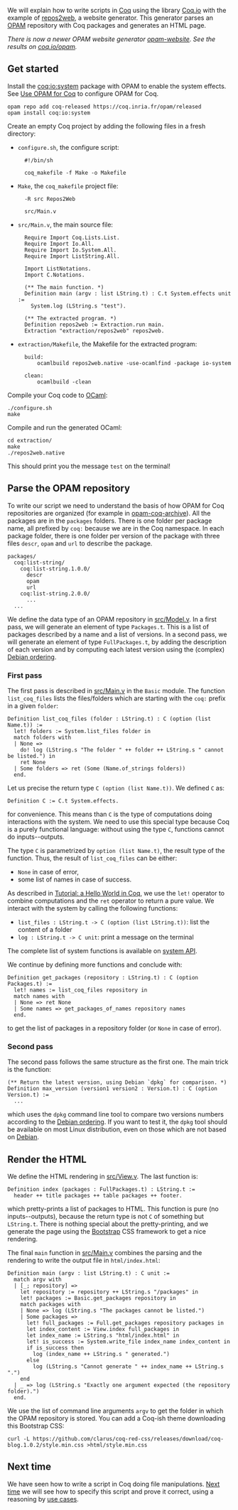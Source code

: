 We will explain how to write scripts in [Coq](https://coq.inria.fr/) using the library [Coq.io](http://coq.io/) with the example of [repos2web](https://github.com/clarus/repos2web), a website generator. This generator parses an [OPAM](http://opam.ocaml.org/) repository with Coq packages and generates an HTML page.

*There is now a newer OPAM website generator [opam-website](https://github.com/coq-io/opam-website). See the results on [coq.io/opam](http://coq.io/opam/).*

## Get started
Install the [coq:io:system](https://github.com/coq-io/system) package with OPAM to enable the system effects. See [Use OPAM for Coq](http://coq-blog.clarus.me/use-opam-for-coq.html) to configure OPAM for Coq.

    opam repo add coq-released https://coq.inria.fr/opam/released
    opam install coq:io:system

Create an empty Coq project by adding the following files in a fresh directory:

* `configure.sh`, the configure script:

        #!/bin/sh

        coq_makefile -f Make -o Makefile

* `Make`, the `coq_makefile` project file:

        -R src Repos2Web

        src/Main.v

* `src/Main.v`, the main source file:

        Require Import Coq.Lists.List.
        Require Import Io.All.
        Require Import Io.System.All.
        Require Import ListString.All.

        Import ListNotations.
        Import C.Notations.

        (** The main function. *)
        Definition main (argv : list LString.t) : C.t System.effects unit :=
          System.log (LString.s "test").

        (** The extracted program. *)
        Definition repos2web := Extraction.run main.
        Extraction "extraction/repos2web" repos2web.

* `extraction/Makefile`, the Makefile for the extracted program:

        build:
        	ocamlbuild repos2web.native -use-ocamlfind -package io-system

        clean:
        	ocamlbuild -clean

Compile your Coq code to [OCaml](http://ocaml.org/):

    ./configure.sh
    make

Compile and run the generated OCaml:

    cd extraction/
    make
    ./repos2web.native

This should print you the message `test` on the terminal!

## Parse the OPAM repository
To write our script we need to understand the basis of how OPAM for Coq repositories are organized (for example in [opam-coq-archive](https://github.com/coq/opam-coq-archive)). All the packages are in the `packages` folders. There is one folder per package name, all prefixed by `coq:` because we are in the Coq namespace. In each package folder, there is one folder per version of the package with three files `descr`, `opam` and `url` to describe the package.

    packages/
      coq:list-string/
        coq:list-string.1.0.0/
          descr
          opam
          url
        coq:list-string.2.0.0/
          ...
      ...

We define the data type of an OPAM repository in [src/Model.v](https://github.com/clarus/repos2web/blob/master/src/Model.v). In a first pass, we will generate an element of type `Packages.t`. This is a list of packages described by a name and a list of versions. In a second pass, we will generate an element of type `FullPackages.t`, by adding the description of each version and by computing each latest version using the (complex) [Debian ordering](https://www.debian.org/doc/debian-policy/ch-controlfields.html#s-f-Version).

### First pass
The first pass is described in [src/Main.v](https://github.com/clarus/repos2web/blob/master/src/Main.v) in the `Basic` module. The function `list_coq_files` lists the files/folders which are starting with the `coq:` prefix in a given `folder`:

    Definition list_coq_files (folder : LString.t) : C (option (list Name.t)) :=
      let! folders := System.list_files folder in
      match folders with
      | None =>
        do! log (LString.s "The folder " ++ folder ++ LString.s " cannot be listed.") in
        ret None
      | Some folders => ret (Some (Name.of_strings folders))
      end.

Let us precise the return type `C (option (list Name.t))`. We defined `C` as:

    Definition C := C.t System.effects.

for convenience. This means than `C` is the type of computations doing interactions with the system. We need to use this special type because Coq is a purely functional language: without using the type `C`, functions cannot do inputs--outputs.

The type `C` is parametrized by `option (list Name.t)`, the result type of the function. Thus, the result of `list_coq_files` can be either:

* `None` in case of error,
* some list of names in case of success.

As described in [Tutorial: a Hello World in Coq](http://coq-blog.clarus.me/tutorial-a-hello-world-in-coq.html), we use the `let!` operator to combine computations and the `ret` operator to return a pure value. We interact with the system by calling the following functions:

* `list_files : LString.t -> C (option (list LString.t))`: list the content of a folder
* `log : LString.t -> C unit`: print a message on the terminal

The complete list of system functions is available on [system API](http://clarus.github.io/doc/io-system/Io.System.System.html).

We continue by defining more functions and conclude with:

    Definition get_packages (repository : LString.t) : C (option Packages.t) :=
      let! names := list_coq_files repository in
      match names with
      | None => ret None
      | Some names => get_packages_of_names repository names
      end.

to get the list of packages in a repository folder (or `None` in case of error).

### Second pass
The second pass follows the same structure as the first one. The main trick is the function:

    (** Return the latest version, using Debian `dpkg` for comparison. *)
    Definition max_version (version1 version2 : Version.t) : C (option Version.t) :=
      ...

which uses the `dpkg` command line tool to compare two versions numbers according to the [Debian ordering](https://www.debian.org/doc/debian-policy/ch-controlfields.html#s-f-Version). If you want to test it, the `dpkg` tool should be available on most Linux distribution, even on those which are not based on [Debian](https://www.debian.org/).

## Render the HTML
We define the HTML rendering in [src/View.v](https://github.com/clarus/repos2web/blob/master/src/View.v). The last function is:

    Definition index (packages : FullPackages.t) : LString.t :=
      header ++ title packages ++ table packages ++ footer.

which pretty-prints a list of packages to HTML. This function is pure (no inputs--outputs), because the return type is not `C` of something but `LString.t`. There is nothing special about the pretty-printing, and we generate the page using the [Bootstrap](http://getbootstrap.com/) CSS framework to get a nice rendering.

The final `main` function in [src/Main.v](https://github.com/clarus/repos2web/blob/master/src/Main.v) combines the parsing and the rendering to write the output file in `html/index.html`:

    Definition main (argv : list LString.t) : C unit :=
      match argv with
      | [_; repository] =>
        let repository := repository ++ LString.s "/packages" in
        let! packages := Basic.get_packages repository in
        match packages with
        | None => log (LString.s "The packages cannot be listed.")
        | Some packages =>
          let! full_packages := Full.get_packages repository packages in
          let index_content := View.index full_packages in
          let index_name := LString.s "html/index.html" in
          let! is_success := System.write_file index_name index_content in
          if is_success then
            log (index_name ++ LString.s " generated.")
          else
            log (LString.s "Cannot generate " ++ index_name ++ LString.s ".")
        end
      | _ => log (LString.s "Exactly one argument expected (the repository folder).")
      end.

We use the list of command line arguments `argv` to get the folder in which the OPAM repository is stored. You can add a Coq-ish theme downloading this Bootstrap CSS:

    curl -L https://github.com/clarus/coq-red-css/releases/download/coq-blog.1.0.2/style.min.css >html/style.min.css

## Next time
We have seen how to write a script in Coq doing file manipulations. [Next time](http://coq-blog.clarus.me/formally-verify-a-script-in-coq.html) we will see how to specify this script and prove it correct, using a reasoning by [use cases](http://en.wikipedia.org/wiki/Use_case).
